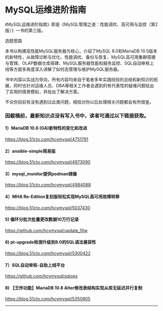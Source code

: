 # MySQL运维进阶指南

《MySQL运维进阶指南》即是《MySQL管理之道：性能调优、高可用与监控（第2版）》一书的第三版。

选题思路

本书以构建高性能MySQL服务器为核心，介绍了MySQL 8.0和MariaDB 10.5版本的新特性，从故障诊断与优化、性能调优、备份与恢复、MySQL高可用集群搭建与管理、OLAP数据仓库搭建、MySQL服务器性能和服务监控、SQL自动审核上线等方面多角度深入讲解了如何去管理与维护MySQL服务器。

书中内容以实战为导向，所有内容均来自于笔者多年实践经验的总结和新知识的拓展，同时也针对运维人员、DBA等相关工作者会遇到的有代表性的疑难问题给出了实用的情景模拟，并给出了解决方案。

不论你目前有没有遇到过此类问题，相信对你以后处理相关问题都会有所借鉴。

### 因截稿前，最新知识点没有写入书中，读者可通过以下链接获取。

#### 1）MariaDB 10.6 (GA)新特性的变化和改进
https://blog.51cto.com/hcymysql/4751791

#### 2）ansible-simple简易版
https://blog.51cto.com/hcymysql/4973090

#### 3）mysql_monitor提供podman镜像
https://blog.51cto.com/hcymysql/4984088

#### 4）MHA Re-Edition复刻版轻松实现MySQL高可用故障转移
https://blog.51cto.com/hcymysql/5037430

#### 5) 循环分批次批量更改数据10万行记录
https://github.com/hcymysql/update_10w

#### 6) pt-upgrade检测升级到8.0的SQL语法兼容性
https://blog.51cto.com/hcymysql/5300422

#### 7）SQL自动审核-自助上线平台
https://github.com/hcymysql/sqlops

#### 8) 【王炸功能】MariaDB 10.8 Alter修改表结构实现从库无延迟并行复制
https://blog.51cto.com/hcymysql/5350905

-----------------------------------
